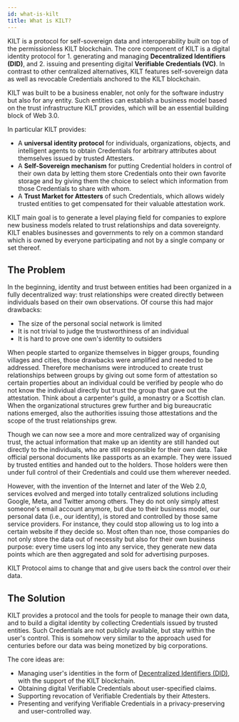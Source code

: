 ```yaml
---
id: what-is-kilt
title: What is KILT?
---
```


KILT is a protocol for self-sovereign data and interoperability built on top of the permissionless KILT blockchain.
The core component of KILT is a digital identity protocol for 1. generating and managing **Decentralized Identifiers (DID)**, and 2. issuing and presenting digital **Verifiable Credentials (VC)**.
In contrast to other centralized alternatives, KILT features self-sovereign data as well as revocable Credentials anchored to the KILT blockchain.

KILT was built to be a business enabler, not only for the software industry but also for any entity.
Such entities can establish a business model based on the trust infrastructure KILT provides, which will be an essential building block of Web 3.0.

In particular KILT provides:

* A **universal identity protocol** for individuals, organizations, objects, and intelligent agents to obtain Credentials for arbitrary attributes about themselves issued by trusted Attesters.
* A **Self-Sovereign mechanism** for putting Credential holders in control of their own data by letting them store Credentials onto their own favorite storage and by giving them the choice to select which information from those Credentials to share with whom.
* A **Trust Market for Attesters** of such Credentials, which allows widely trusted entities to get compensated for their valuable attestation work.

KILT main goal is to generate a level playing field for companies to explore new business models related to trust relationships and data sovereignty.
KILT enables businesses and governments to rely on a common standard which is owned by everyone participating and not by a single company or set thereof.

## The Problem

In the beginning, identity and trust between entities had been organized in a fully decentralized way: trust relationships were created directly between individuals based on their own observations.
Of course this had major drawbacks:

* The size of the personal social network is limited
* It is not trivial to judge the trustworthiness of an individual
* It is hard to prove one own's identity to outsiders

When people started to organize themselves in bigger groups, founding villages and cities, those drawbacks were amplified and needed to be addressed.
Therefore mechanisms were introduced to create trust relationships between groups by giving out some form of attestation so certain properties about an individual could be verified by people who do not know the individual directly but trust the group that gave out the attestation.
Think about a carpenter's guild, a monastry or a Scottish clan.
When the organizational structures grew further and big bureaucratic nations emerged, also the authorities issuing those attestations and the scope of the trust relationships grew.

Though we can now see a more and more centralized way of organising trust, the actual information that make up an identity are still handed out directly to the individuals, who are still responsible for their own data.
Take official personal documents like passports as an example.
They were issued by trusted entities and handed out to the holders.
Those holders were then under full control of their Credentials and could use them wherever needed.

However, with the invention of the Internet and later of the Web 2.0, services evolved and merged into totally centralized solutions including Google, Meta, and Twitter among others.
They do not only simply attest someone's email account anymore, but due to their business model, our personal data (i.e., our identity), is stored and controlled by those same service providers.
For instance, they could stop allowing us to log into a certain website if they decide so.
Most often than noe, those companies do not only store the data out of necessity but also for their own business purpose: every time users log into any service, they generate new data points which are then aggregated and sold for advertising purposes.

KILT Protocol aims to change that and give users back the control over their data.

## The Solution

KILT provides a protocol and the tools for people to manage their own data, and to build a digital identity by collecting Credentials issued by trusted entities.
Such Credentials are not publicly available, but stay within the user's control.
This is somehow very similar to the approach used for centuries before our data was being monetized by big corporations.

The core ideas are:

* Managing user's identities in the form of [Decentralized Identifiers (DID)](https://w3c-ccg.github.io/did-spec/), with the support of the KILT blockchain.
* Obtaining digital Verifiable Credentials about user-specified claims.
* Supporting revocation of Verifiable Credentials by their Attesters.
* Presenting and verifying Verifiable Credentials in a privacy-preserving and user-controlled way.